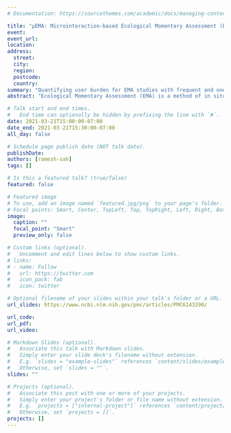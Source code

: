 ```yaml
---
# Documentation: https://sourcethemes.com/academic/docs/managing-content/

title: "μEMA: Microinteraction-based Ecological Momentary Assessment (EMA) Using a Smartwatch"
event:
event_url:
location:
address:
  street:
  city:
  region:
  postcode:
  country:
summary: "Quantifying user burden for EMA studies with frequent and one-question EMA assessment."
abstract: "Ecological Momentary Assessment (EMA) is a method of in situ data collection for assessment of behaviors, states, and contexts. Questions are prompted during everyday life using an individual’s mobile device, thereby reducing recall bias and increasing validity over other self-report methods such as retrospective recall. We describe a microinteraction-based EMA method (“micro” EMA, or μEMA) using smartwatches, where all EMA questions can be answered with a quick glance and a tap – nearly as quickly as checking the time on a watch. A between-subjects, 4-week pilot study was conducted where μEMA on a smartwatch (n=19) was compared with EMA on a phone (n=14). Despite an ≈8 times increase in the number of interruptions, μEMA had a significantly higher compliance rate, completion rate, and first prompt response rate, and μEMA was perceived as less distracting. The temporal density of data collection possible with μEMA could prove useful in ubiquitous computing studies."

# Talk start and end times.
#   End time can optionally be hidden by prefixing the line with `#`.
date: 2021-03-21T15:00:00-07:00
date_end: 2021-03-21T15:30:00-07:00
all_day: false

# Schedule page publish date (NOT talk date).
publishDate: 
authors: [ramesh-sah]
tags: []

# Is this a featured talk? (true/false)
featured: false

# Featured image
# To use, add an image named `featured.jpg/png` to your page's folder. 
# Focal points: Smart, Center, TopLeft, Top, TopRight, Left, Right, BottomLeft, Bottom, BottomRight.
image:
  caption: ""
  focal_point: "Smart"
  preview_only: false

# Custom links (optional).
#   Uncomment and edit lines below to show custom links.
# links:
# - name: Follow
#   url: https://twitter.com
#   icon_pack: fab
#   icon: twitter

# Optional filename of your slides within your talk's folder or a URL.
url_slides: https://www.ncbi.nlm.nih.gov/pmc/articles/PMC6143290/

url_code:
url_pdf:
url_video:

# Markdown Slides (optional).
#   Associate this talk with Markdown slides.
#   Simply enter your slide deck's filename without extension.
#   E.g. `slides = "example-slides"` references `content/slides/example-slides.md`.
#   Otherwise, set `slides = ""`.
slides: ""

# Projects (optional).
#   Associate this post with one or more of your projects.
#   Simply enter your project's folder or file name without extension.
#   E.g. `projects = ["internal-project"]` references `content/project/deep-learning/index.md`.
#   Otherwise, set `projects = []`.
projects: []
---
```

